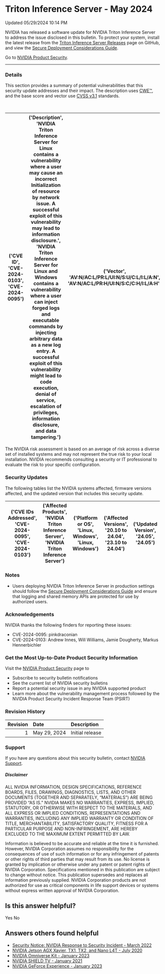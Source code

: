 

 Triton Inference Server - May 2024
=====================================================




 Updated 05/29/2024 10:14 PM



NVIDIA has released a software update for NVIDIA Triton Inference Server to address the issue disclosed in this bulletin. To protect your system, install the latest release from the [Triton Inference Server Releases](https://github.com/triton-inference-server/server/releases) page on GitHub, and view the [Secure Deployment Considerations Guide](https://github.com/triton-inference-server/server/blob/main/docs/customization_guide/deploy.md).


Go to [NVIDIA Product Security](https://www.nvidia.com/security/).






---




### Details


This section provides a summary of potential vulnerabilities that this security update addresses and their impact. The description uses [CWE™](https://cwe.mitre.org/), and the base score and vector use [CVSS v3.1](https://www.first.org/cvss/specification-document) standards.


 



| ('CVE ID', 'CVE-2024-0103', 'CVE-2024-0095') | ('Description', 'NVIDIA Triton Inference Server for Linux contains a vulnerability where a user may cause an incorrect Initialization of resource by network issue. A successful exploit of this vulnerability may lead to information disclosure.', 'NVIDIA Triton Inference Server for Linux and Windows contains a vulnerability where a user can inject forged logs and executable commands by injecting arbitrary data as a new log entry. A successful exploit of this vulnerability might lead to code execution, denial of service, escalation of privileges, information disclosure, and data tampering.') | ('Vector', 'AV:N/AC:L/PR:L/UI:N/S:U/C:L/I:L/A:N', 'AV:N/AC:L/PR:H/UI:N/S:C/C:H/I:L/A:H') | ('Base Score', '5.4', '4.3') | ('Severity', 'Medium', 'Medium') | ('CWE', 'CWE-1419', 'CWE-117') | ('Impacts', 'Information disclosure', 'Data tampering') |
|------------------------------------------------|-----------------------------------------------------------------------------------------------------------------------------------------------------------------------------------------------------------------------------------------------------------------------------------------------------------------------------------------------------------------------------------------------------------------------------------------------------------------------------------------------------------------------------------------------------------------------------------------------------------------------|--------------------------------------------------------------------------------------------|--------------------------------|------------------------------------|----------------------------------|-----------------------------------------------------------|

The NVIDIA risk assessment is based on an average of risk across a diverse set of installed systems and may not represent the true risk to your local installation. NVIDIA recommends consulting a security or IT professional to evaluate the risk to your specific configuration.


### Security Updates


The following tables list the NVIDIA systems affected, firmware versions affected, and the updated version that includes this security update.



| ('CVE IDs Addressed', 'CVE-2024-0095', 'CVE-2024-0103') | ('Affected Products', 'NVIDIA Triton Inference Server', 'NVIDIA Triton Inference Server') | ('Platform or OS', 'Linux, Windows', 'Linux, Windows') | ('Affected Versions', '20.10 to 24.04', '23.10 to 24.04') | ('Updated Version', '24.05', '24.05') |
|-----------------------------------------------------------|---------------------------------------------------------------------------------------------|----------------------------------------------------------|-------------------------------------------------------------|-----------------------------------------|

### Notes


* Users deploying NVIDIA Triton Inference Server in production settings should follow the [Secure Deployment Considerations Guide](https://github.com/triton-inference-server/server/blob/main/docs/customization_guide/deploy.md) and ensure that logging and shared memory APIs are protected for use by authorized users.


### Acknowledgements


NVIDIA thanks the following finders for reporting these issues:


* CVE-2024-0095: pinkdraconian
* CVE-2024-0103: Andrew Innes, Will Williams, Jamie Dougherty, Markus Hennerbichler


### Get the Most Up-to-Date Product Security Information


Visit the [NVIDIA Product Security](https://www.nvidia.com/security) page to


* Subscribe to security bulletin notifications
* See the current list of NVIDIA security bulletins
* Report a potential security issue in any NVIDIA supported product
* Learn more about the vulnerability management process followed by the NVIDIA Product Security Incident Response Team (PSIRT)


### 


### Revision History



| Revision | Date | Description |
|-----------:|:-------------|:----------------|
| 1 | May 29, 2024 | Initial release |

### Support


If you have any questions about this security bulletin, contact [NVIDIA Support](https://www.nvidia.com/object/support.html).


##### Disclaimer


ALL NVIDIA INFORMATION, DESIGN SPECIFICATIONS, REFERENCE BOARDS, FILES, DRAWINGS, DIAGNOSTICS, LISTS, AND OTHER DOCUMENTS (TOGETHER AND SEPARATELY, “MATERIALS”) ARE BEING PROVIDED “AS IS.” NVIDIA MAKES NO WARRANTIES, EXPRESS, IMPLIED, STATUTORY, OR OTHERWISE WITH RESPECT TO THE MATERIALS, AND ALL EXPRESS OR IMPLIED CONDITIONS, REPRESENTATIONS AND WARRANTIES, INCLUDING ANY IMPLIED WARRANTY OR CONDITION OF TITLE, MERCHANTABILITY, SATISFACTORY QUALITY, FITNESS FOR A PARTICULAR PURPOSE AND NON-INFRINGEMENT, ARE HEREBY EXCLUDED TO THE MAXIMUM EXTENT PERMITTED BY LAW.


Information is believed to be accurate and reliable at the time it is furnished. However, NVIDIA Corporation assumes no responsibility for the consequences of use of such information or for any infringement of patents or other rights of third parties that may result from its use. No license is granted by implication or otherwise under any patent or patent rights of NVIDIA Corporation. Specifications mentioned in this publication are subject to change without notice. This publication supersedes and replaces all information previously supplied. NVIDIA Corporation products are not authorized for use as critical components in life support devices or systems without express written approval of NVIDIA Corporation.










Is this answer helpful?
-----------------------



Yes
No







Answers others found helpful
----------------------------


* [Security Notice: NVIDIA Response to Security Incident - March 2022](/app/answers/detail/a_id/5333/related/1)
* [ NVIDIA Jetson AGX Xavier, TX1, TX2, and Nano L4T - July 2020](/app/answers/detail/a_id/5039/related/1)
* [ NVIDIA Omniverse Kit - January 2023](/app/answers/detail/a_id/5418/related/1)
* [ NVIDIA SHIELD TV - January 2021](/app/answers/detail/a_id/5148/related/1)
* [ NVIDIA GeForce Experience - January 2023](/app/answers/detail/a_id/5384/related/1)








